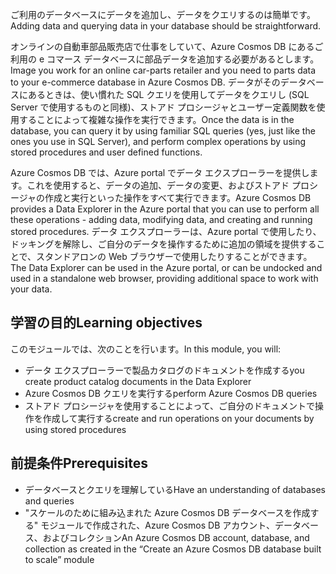 <span data-ttu-id="5a158-101">ご利用のデータベースにデータを追加し、データをクエリするのは簡単です。</span><span class="sxs-lookup"><span data-stu-id="5a158-101">Adding data and querying data in your database should be straightforward.</span></span> 

<span data-ttu-id="5a158-102">オンラインの自動車部品販売店で仕事をしていて、Azure Cosmos DB にあるご利用の e コマース データベースに部品データを追加する必要があるとします。</span><span class="sxs-lookup"><span data-stu-id="5a158-102">Image you work for an online car-parts retailer and you need to parts data to your e-commerce database in Azure Cosmos DB.</span></span> <span data-ttu-id="5a158-103">データがそのデータベースにあるときは、使い慣れた SQL クエリを使用してデータをクエリし (SQL Server で使用するものと同様)、ストアド プロシージャとユーザー定義関数を使用することによって複雑な操作を実行できます。</span><span class="sxs-lookup"><span data-stu-id="5a158-103">Once the data is in the database, you can query it by using familiar SQL queries (yes, just like the ones you use in SQL Server), and perform complex operations by using stored procedures and user defined functions.</span></span>

<span data-ttu-id="5a158-104">Azure Cosmos DB では、Azure portal でデータ エクスプローラーを提供します。これを使用すると、データの追加、データの変更、およびストアド プロシージャの作成と実行といった操作をすべて実行できます。</span><span class="sxs-lookup"><span data-stu-id="5a158-104">Azure Cosmos DB provides a Data Explorer in the Azure portal that you can use to perform all these operations - adding data, modifying data, and creating and running stored procedures.</span></span> <span data-ttu-id="5a158-105">データ エクスプローラーは、Azure portal で使用したり、ドッキングを解除し、ご自分のデータを操作するために追加の領域を提供することで、スタンドアロンの Web ブラウザーで使用したりすることができます。</span><span class="sxs-lookup"><span data-stu-id="5a158-105">The Data Explorer can be used in the Azure portal, or can be undocked and used in a standalone web browser, providing additional space to work with your data.</span></span>

## <a name="learning-objectives"></a><span data-ttu-id="5a158-106">学習の目的</span><span class="sxs-lookup"><span data-stu-id="5a158-106">Learning objectives</span></span>

<span data-ttu-id="5a158-107">このモジュールでは、次のことを行います。</span><span class="sxs-lookup"><span data-stu-id="5a158-107">In this module, you will:</span></span>
- <span data-ttu-id="5a158-108">データ エクスプローラーで製品カタログのドキュメントを作成する</span><span class="sxs-lookup"><span data-stu-id="5a158-108">you create product catalog documents in the Data Explorer</span></span>
- <span data-ttu-id="5a158-109">Azure Cosmos DB クエリを実行する</span><span class="sxs-lookup"><span data-stu-id="5a158-109">perform Azure Cosmos DB queries</span></span>
- <span data-ttu-id="5a158-110">ストアド プロシージャを使用することによって、ご自分のドキュメントで操作を作成して実行する</span><span class="sxs-lookup"><span data-stu-id="5a158-110">create and run operations on your documents by using stored procedures</span></span>

## <a name="prerequisites"></a><span data-ttu-id="5a158-111">前提条件</span><span class="sxs-lookup"><span data-stu-id="5a158-111">Prerequisites</span></span>

- <span data-ttu-id="5a158-112">データベースとクエリを理解している</span><span class="sxs-lookup"><span data-stu-id="5a158-112">Have an understanding of databases and queries</span></span>
- <span data-ttu-id="5a158-113">"スケールのために組み込まれた Azure Cosmos DB データベースを作成する" モジュールで作成された、Azure Cosmos DB アカウント、データベース、およびコレクション</span><span class="sxs-lookup"><span data-stu-id="5a158-113">An Azure Cosmos DB account, database, and collection as created in the “Create an Azure Cosmos DB database built to scale” module</span></span>
